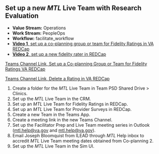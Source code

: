 ## Set up a new _MTL_ Live Team with Research Evaluation

- **Value Stream:** Operations
- **Work Stream:** PeopleOps
- **Workflow:** facilitate_workflow
- [**Video 1**, set up a co-planning group or team for Fidelity Ratings in VA REDCap](https://dvagov.sharepoint.com/sites/teampsd_vha/Shared%20Documents/facilitate_workgroup/Recordings/mtl_coplan_team_redcap_setup-20220502_170317-Meeting%20Recording.mp4?web=1)
- [**Video 2**, set up a new fidelity rater in REDCap](https://dvagov.sharepoint.com/sites/teampsd_vha/_layouts/15/stream.aspx?id=%2Fsites%2Fteampsd%5Fvha%2FShared%20Documents%2Ftraining%5Fworkgroup%2FRecordings%2F8%2E73%5Fsetup%5Fnew%5Ffidelity%5Frater%5Fredcap%2D20221221%5F135335%2DMeeting%20Recording%2Emp4)
  
[Teams Channel Link,  Set up a Co-planning Group or Team for Fidelity Ratings VA REDCap](https://teams.microsoft.com/l/message/19:cb0b9866ac224a179236c0cc3e2ee56f@thread.skype/1651535800108?tenantId=e95f1b23-abaf-45ee-821d-b7ab251ab3bf&groupId=1db500d5-0d01-4254-af42-ad3f78bafacd&parentMessageId=1651535800108&teamName=teampsd_vha&channelName=consult_workflow&createdTime=1651535800108&allowXTenantAccess=false)

[Teams Channel Link, Delete a Rating in VA REDCap](https://teams.microsoft.com/l/message/19:cb0b9866ac224a179236c0cc3e2ee56f@thread.skype/1655334960668?tenantId=e95f1b23-abaf-45ee-821d-b7ab251ab3bf&groupId=1db500d5-0d01-4254-af42-ad3f78bafacd&parentMessageId=1651535800108&teamName=teampsd_vha&channelName=consult_workflow&createdTime=1655334960668&allowXTenantAccess=false)

1. Create a folder for the _MTL_ Live Team in Team PSD Shared Drive > Clinics.
2. Set up the _MTL_ Live Team in the CRM.
3. Set up an _MTL_ Live Team for Fidelity Ratings in REDCap. 
4. Set up an _MTL_ Live Team for Provider Surveys in REDCap.
5. Create a new Team in the Teams App.
6. Create a meeting link in the new Teams Channel.
7. Set up the Facilitator Prep and Live Team meeting series in Outlook (mtl.help@va.gov and mtl.help@va.gov).
8. Email Joseph Bloomquist from ILEAD through _MTL_ Help inbox to accredit _MTL_ Live Team meeting dates obtained from Co-planning 2.
9. Set up the _MTL_ Live Team in the Sim UI.
